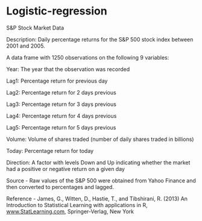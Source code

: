 # Logistic-regression

S&P Stock Market Data 

Description: Daily percentage returns for the S&P 500 stock index between 2001 and 2005. 

A data frame with 1250 observations on the following 9 variables:

Year:
The year that the observation was recorded

Lag1:
Percentage return for previous day

Lag2:
Percentage return for 2 days previous

Lag3:
Percentage return for 3 days previous

Lag4:
Percentage return for 4 days previous

Lag5:
Percentage return for 5 days previous

Volume:
Volume of shares traded (number of daily shares traded in billions)

Today:
Percentage return for today

Direction:
A factor with levels Down and Up indicating whether the market had a positive or negative return on a given day

Source - Raw values of the S&P 500 were obtained from Yahoo Finance and then converted to percentages and lagged. 

Reference - James, G., Witten, D., Hastie, T., and Tibshirani, R. (2013) An Introduction to Statistical Learning with applications in R, www.StatLearning.com, Springer-Verlag, New York 
